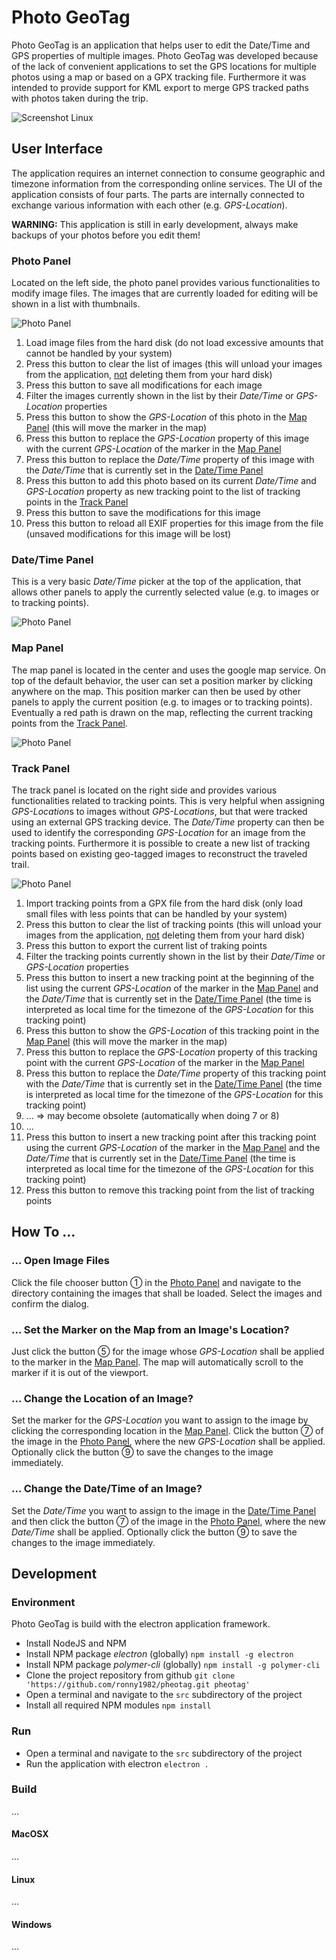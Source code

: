 # Photo GeoTag

Photo GeoTag is an application that helps user to edit the Date/Time and GPS properties of multiple images. Photo GeoTag was developed because of the lack of convenient applications to set the GPS locations for multiple photos using a map or based on a GPX tracking file. Furthermore it was intended to provide support for KML export to merge GPS tracked paths with photos taken during the trip.

![Screenshot Linux](./res/screenshot-linux.jpg)

## User Interface

The application requires an internet connection to consume geographic and timezone information from the corresponding online services. The UI of the application consists of four parts. The parts are internally connected to exchange various information with each other (e.g. *GPS-Location*).

**WARNING:** This application is still in early development, always make backups of your photos before you edit them!

### Photo Panel

Located on the left side, the photo panel provides various functionalities to modify image files.
The images that are currently loaded for editing will be shown in a list with thumbnails.

![Photo Panel](./res/photo-panel.jpg)

1. Load image files from the hard disk (do not load excessive amounts that cannot be handled by your system)
2. Press this button to clear the list of images (this will unload your images from the application, <u>not</u> deleting them from your hard disk)
3. Press this button to save all modifications for each image
4. Filter the images currently shown in the list by their *Date/Time* or *GPS-Location* properties
5. Press this button to show the *GPS-Location* of this photo in the [Map Panel](#map-panel) (this will move the marker in the map)
6. Press this button to replace the *GPS-Location* property of this image with the current *GPS-Location* of the marker in the [Map Panel](#map-panel)
7. Press this button to replace the *Date/Time* property of this image with the *Date/Time* that is currently set in the [Date/Time Panel](#datetime-panel)
8. Press this button to add this photo based on its current *Date/Time* and *GPS-Location* property as new tracking point to the list of tracking points in the [Track Panel](#track-panel)
9. Press this button to save the modifications for this image
10. Press this button to reload all EXIF properties for this image from the file (unsaved modifications for this image will be lost)

### Date/Time Panel

This is a very basic *Date/Time* picker at the top of the application, that allows other panels to apply the currently selected value (e.g. to images or to tracking points).

![Photo Panel](./res/datetime-panel.jpg)

### Map Panel

The map panel is located in the center and uses the google map service. On top of the default behavior, the user can set a position marker by clicking anywhere on the map. This position marker can then be used by other panels to apply the current position (e.g. to images or to tracking points). Eventually a red path is drawn on the map, reflecting the current  tracking points from the [Track Panel](#track-panel).

![Photo Panel](./res/map-panel.jpg)

### Track Panel

The track panel is located on the right side and provides various functionalities related to tracking points. This is very helpful when assigning *GPS-Location*s to images without *GPS-Locations*, but that were tracked using an external GPS tracking device. The *Date/Time* property can then be used to identify the corresponding *GPS-Location* for an image from the tracking points. Furthermore it is possible to create a new list of tracking points based on existing geo-tagged images to reconstruct the traveled trail.

![Photo Panel](./res/track-panel.jpg)

1. Import tracking points from a GPX file from the hard disk (only load small files with less points that can be handled by your system)
2. Press this button to clear the list of tracking points (this will unload your images from the application, <u>not</u> deleting them from your hard disk)
3. Press this button to export the current list of traking points
4. Filter the tracking points currently shown in the list by their *Date/Time* or *GPS-Location* properties
5. Press this button to insert a new tracking point at the beginning of the list using the current *GPS-Location* of the marker in the [Map Panel](#map-panel) and the *Date/Time* that is currently set in the [Date/Time Panel](#datetime-panel) (the time is interpreted as local time for the timezone of the *GPS-Location* for this tracking point)
6. Press this button to show the *GPS-Location* of this tracking point in the [Map Panel](#map-panel) (this will move the marker in the map)
7. Press this button to replace the *GPS-Location* property of this tracking point with the current *GPS-Location* of the marker in the [Map Panel](#map-panel)
8. Press this button to replace the *Date/Time* property of this tracking point with the *Date/Time* that is currently set in the [Date/Time Panel](#datetime-panel) (the time is interpreted as local time for the timezone of the *GPS-Location* for this tracking point)
9. ... => may become obsolete (automatically when doing 7 or 8)
10. ...
11. Press this button to insert a new tracking point after this tracking point using the current *GPS-Location* of the marker in the [Map Panel](#map-panel) and the *Date/Time* that is currently set in the [Date/Time Panel](#datetime-panel) (the time is interpreted as local time for the timezone of the *GPS-Location* for this tracking point)
12. Press this button to remove this tracking point from the list of tracking points

## How To …

### … Open Image Files

Click the file chooser button ① in the [Photo Panel](#photo-panel) and navigate to the directory containing the images that shall be loaded. Select the images and confirm the dialog.

### … Set the Marker on the Map from an Image's Location?

Just click the button ⑤ for the image whose *GPS-Location* shall be applied to the marker in the [Map Panel](#map-panel). The map will automatically scroll to the marker if it is out of the viewport.

### … Change the Location of an Image?

Set the marker for the *GPS-Location* you want to assign to the image by clicking the corresponding location in the [Map Panel](#map-panel).  Click the button ⑦ of the image in the [Photo Panel](#photo-panel), where the new *GPS-Location* shall be applied. Optionally click the button ⑨ to save the changes to the image immediately.

### … Change the Date/Time of an Image?

Set the *Date/Time* you want to assign to the image in the [Date/Time Panel](#datetime-panel) and then click the button ⑦ of the image in the [Photo Panel](#photo-panel), where the new *Date/Time* shall be applied. Optionally click the button ⑨ to save the changes to the image immediately.

## Development

### Environment

Photo GeoTag is build with the electron application framework.

- Install NodeJS and NPM
- Install NPM package *electron* (globally)
  `npm install -g electron`
- Install NPM package *polymer-cli* (globally)
  `npm install -g polymer-cli`
- Clone the project repository from github
  `git clone 'https://github.com/ronny1982/pheotag.git pheotag'`
- Open a terminal and navigate to the `src` subdirectory of the project
- Install all required NPM modules
  `npm install`

### Run

- Open a terminal and navigate to the `src` subdirectory of the project
- Run the application with electron
  `electron .`

### Build

...

#### MacOSX

...

#### Linux

...

#### Windows

...